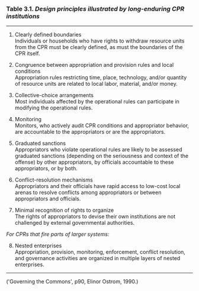 ### Table 3.1. _Design principles illustrated by long-enduring CPR institutions_

---

1. Clearly defined boundaries  
	Individuals or households who have rights to withdraw resource units from the CPR must be clearly defined, as must the boundaries of the CPR itself.
	
2. Congruence between appropriation and provision rules and local conditions  
	Appropriation rules restricting time, place, technology, and/or quantity of resource units are related to local labor, material, and/or money.
	
3. Collective-choice arrangements  
	Most individuals affected by the operational rules can participate in modifying the operational rules.
	
4. Monitoring  
	Monitors, who actively audit CPR conditions and appropriator behavior, are accountable to the appropriators or are the appropriators.
	
5. Graduated sanctions  
	Appropriators who violate operational rules are likely to be assessed graduated sanctions (depending on the seriousness and context of the offense) by other appropriators, by officials accountable to these appropriators, or by both.
	
6. Conflict-resolution mechanisms  
	Appropriators and their officials have rapid access to low-cost local arenas to resolve conflicts among appropriators or between appropriators and officials.
	
7. Minimal recognition of rights to organize  
	The rights of appropriators to devise their own institutions are not challenged by external governmental authorities.

_For CPRs that fire parts of larger systems:_

8. Nested enterprises  
Appropriation, provision, monitoring, enforcement, conflict resolution, and governance activities are organized in multiple layers of nested enterprises.

---

('Governing the Commons', p90, Elinor Ostrom, 1990.)
